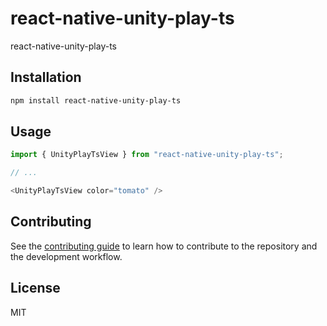 # react-native-unity-play-ts

react-native-unity-play-ts

## Installation

```sh
npm install react-native-unity-play-ts
```

## Usage

```js
import { UnityPlayTsView } from "react-native-unity-play-ts";

// ...

<UnityPlayTsView color="tomato" />
```

## Contributing

See the [contributing guide](CONTRIBUTING.md) to learn how to contribute to the repository and the development workflow.

## License

MIT
